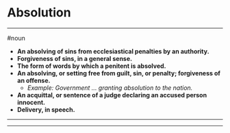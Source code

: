 # Absolution
---
#noun
- **An absolving of sins from ecclesiastical penalties by an authority.**
- **Forgiveness of sins, in a general sense.**
- **The form of words by which a penitent is absolved.**
- **An absolving, or setting free from guilt, sin, or penalty; forgiveness of an offense.**
	- _Example: Government ... granting absolution to the nation._
- **An acquittal, or sentence of a judge declaring an accused person innocent.**
- **Delivery, in speech.**
---
---
